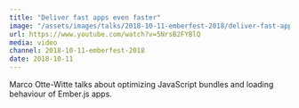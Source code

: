 ```yaml
---
title: "Deliver fast apps even faster"
image: "/assets/images/talks/2018-10-11-emberfest-2018/deliver-fast-apps-even-faster.png"
url: https://www.youtube.com/watch?v=5NrsB2FYBlQ
media: video
channel: 2018-10-11-emberfest-2018
date: 2018-10-11
---
```


Marco Otte-Witte talks about optimizing JavaScript bundles and loading behaviour
of Ember.js apps.
